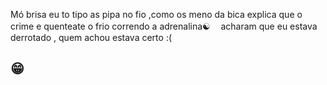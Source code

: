 Mó brisa eu to tipo as pipa no fio ,como os meno da bica explica que o crime e quenteate o frio correndo a adrenalina☯ㅤ
acharam que eu estava derrotado , quem achou estava certo :(
<h2>&#128513;</h2>
